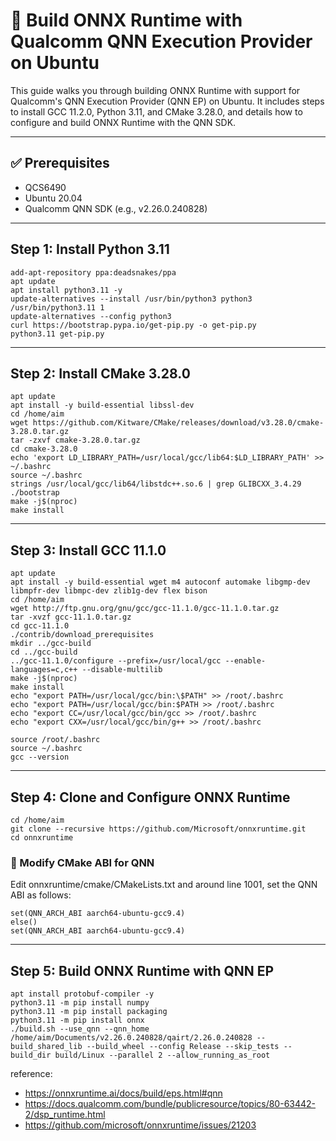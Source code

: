 # 🧠 Build ONNX Runtime with Qualcomm QNN Execution Provider on Ubuntu
This guide walks you through building ONNX Runtime with support for Qualcomm's QNN Execution Provider (QNN EP) on Ubuntu. It includes steps to install GCC 11.2.0, Python 3.11, and CMake 3.28.0, and details how to configure and build ONNX Runtime with the QNN SDK.

---

## ✅ Prerequisites
* QCS6490
* Ubuntu 20.04
* Qualcomm QNN SDK (e.g., v2.26.0.240828)

---

## Step 1: Install Python 3.11
```
add-apt-repository ppa:deadsnakes/ppa
apt update
apt install python3.11 -y
update-alternatives --install /usr/bin/python3 python3 /usr/bin/python3.11 1
update-alternatives --config python3
curl https://bootstrap.pypa.io/get-pip.py -o get-pip.py
python3.11 get-pip.py
```

---

## Step 2: Install CMake 3.28.0
```
apt update
apt install -y build-essential libssl-dev
cd /home/aim
wget https://github.com/Kitware/CMake/releases/download/v3.28.0/cmake-3.28.0.tar.gz
tar -zxvf cmake-3.28.0.tar.gz
cd cmake-3.28.0
echo 'export LD_LIBRARY_PATH=/usr/local/gcc/lib64:$LD_LIBRARY_PATH' >> ~/.bashrc
source ~/.bashrc
strings /usr/local/gcc/lib64/libstdc++.so.6 | grep GLIBCXX_3.4.29
./bootstrap
make -j$(nproc)
make install
```

---

## Step 3: Install GCC 11.1.0
```
apt update
apt install -y build-essential wget m4 autoconf automake libgmp-dev libmpfr-dev libmpc-dev zlib1g-dev flex bison
cd /home/aim
wget http://ftp.gnu.org/gnu/gcc/gcc-11.1.0/gcc-11.1.0.tar.gz
tar -xvzf gcc-11.1.0.tar.gz
cd gcc-11.1.0
./contrib/download_prerequisites
mkdir ../gcc-build
cd ../gcc-build
../gcc-11.1.0/configure --prefix=/usr/local/gcc --enable-languages=c,c++ --disable-multilib
make -j$(nproc)
make install
echo "export PATH=/usr/local/gcc/bin:\$PATH" >> /root/.bashrc
echo "export PATH=/usr/local/gcc/bin:$PATH >> /root/.bashrc
echo "export CC=/usr/local/gcc/bin/gcc >> /root/.bashrc
echo "export CXX=/usr/local/gcc/bin/g++ >> /root/.bashrc

source /root/.bashrc
source ~/.bashrc
gcc --version
```

---

## Step 4: Clone and Configure ONNX Runtime
```
cd /home/aim
git clone --recursive https://github.com/Microsoft/onnxruntime.git
cd onnxruntime
```
### 🔧 Modify CMake ABI for QNN
Edit onnxruntime/cmake/CMakeLists.txt and around line 1001, set the QNN ABI as follows:
```
set(QNN_ARCH_ABI aarch64-ubuntu-gcc9.4)
else()
set(QNN_ARCH_ABI aarch64-ubuntu-gcc9.4)
```

---

## Step 5: Build ONNX Runtime with QNN EP
```
apt install protobuf-compiler -y
python3.11 -m pip install numpy
python3.11 -m pip install packaging
python3.11 -m pip install onnx
./build.sh --use_qnn --qnn_home /home/aim/Documents/v2.26.0.240828/qairt/2.26.0.240828 --build_shared_lib --build_wheel --config Release --skip_tests --build_dir build/Linux --parallel 2 --allow_running_as_root
```

reference: 
* https://onnxruntime.ai/docs/build/eps.html#qnn
* https://docs.qualcomm.com/bundle/publicresource/topics/80-63442-2/dsp_runtime.html
* https://github.com/microsoft/onnxruntime/issues/21203
